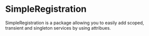 # SimpleRegistration
SimpleRegistration is a package allowing you to easily add scoped, transient and singleton services by using attribues.
